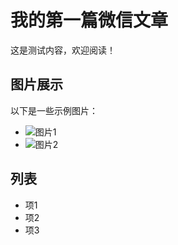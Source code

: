# 我的第一篇微信文章

这是测试内容，欢迎阅读！

## 图片展示
以下是一些示例图片：
- ![图片1](https://via.placeholder.com/150)
- ![图片2](https://via.placeholder.com/200)

## 列表
- 项1
- 项2
- 项3
